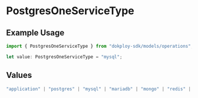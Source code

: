 # PostgresOneServiceType

## Example Usage

```typescript
import { PostgresOneServiceType } from "dokploy-sdk/models/operations";

let value: PostgresOneServiceType = "mysql";
```

## Values

```typescript
"application" | "postgres" | "mysql" | "mariadb" | "mongo" | "redis" | "compose"
```